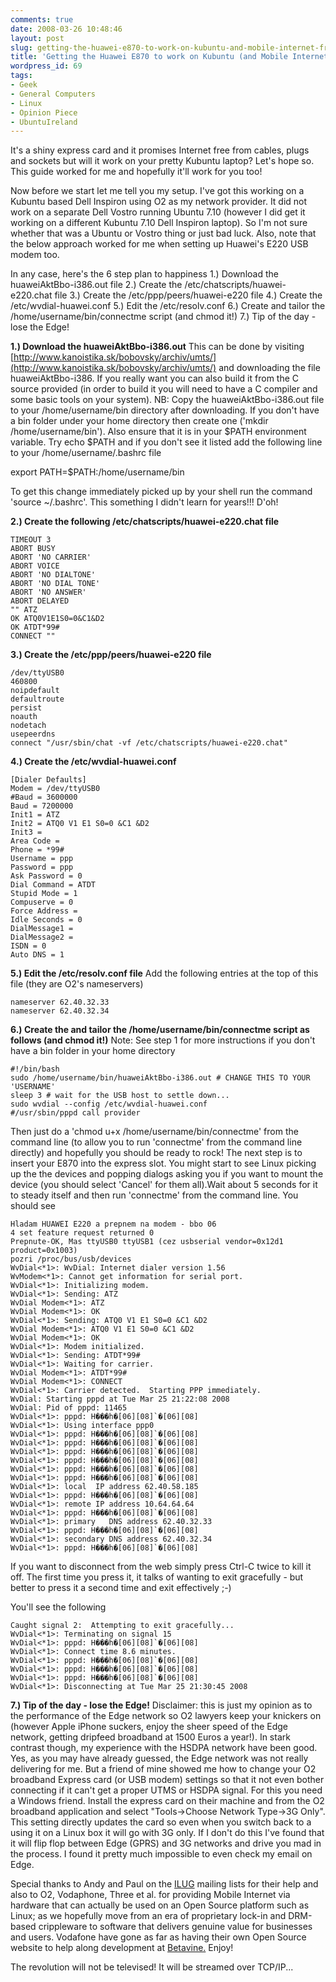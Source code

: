 ```yaml
---
comments: true
date: 2008-03-26 10:48:46
layout: post
slug: getting-the-huawei-e870-to-work-on-kubuntu-and-mobile-internet-from-o2
title: 'Getting the Huawei E870 to work on Kubuntu (and Mobile Internet from O2) '
wordpress_id: 69
tags:
- Geek
- General Computers
- Linux
- Opinion Piece
- UbuntuIreland
---
```


It's a shiny express card and it promises Internet free from cables, plugs and sockets but will it work on your pretty Kubuntu laptop? Let's hope so. This guide worked for me and hopefully it'll work for you too!

Now before we start let me tell you my setup. I've got this working on a Kubuntu based Dell Inspiron using O2 as my network provider. It did not work on a separate Dell Vostro running Ubuntu 7.10 (however I did get it working on a different Kubuntu 7.10 Dell Inspiron laptop). So I'm not sure whether that was a Ubuntu or Vostro thing or just bad luck. Also, note that the below approach worked for me when setting up Huawei's E220 USB modem too.

In any case, here's the 6 step plan to happiness
1.) Download the huaweiAktBbo-i386.out file
2.) Create the /etc/chatscripts/huawei-e220.chat file
3.) Create the /etc/ppp/peers/huawei-e220 file
4.) Create the /etc/wvdial-huawei.conf
5.) Edit the /etc/resolv.conf
6.) Create and tailor the /home/username/bin/connectme script (and chmod it!)
7.) Tip of the day - lose the Edge!

**1.) Download the huaweiAktBbo-i386.out**
This can be done by visiting [http://www.kanoistika.sk/bobovsky/archiv/umts/](http://www.kanoistika.sk/bobovsky/archiv/umts/) and downloading the file huaweiAktBbo-i386. If you really want you can also build it from the C source provided (in order to build it you will need to have a C compiler and some basic tools on your system). NB: Copy the huaweiAktBbo-i386.out file to your /home/username/bin directory after downloading. If you don't have a bin folder under your home directory then create one ('mkdir /home/username/bin'). Also ensure that it is in your $PATH environment variable. Try echo $PATH and if you don't see it listed add the following line to your /home/username/.bashrc file

export PATH=$PATH:/home/username/bin

To get this change immediately picked up by your shell run the command 'source ~/.bashrc'. This something I didn't learn for years!!! D'oh!

**2.) Create the following /etc/chatscripts/huawei-e220.chat file**

    
    TIMEOUT 3
    ABORT BUSY
    ABORT 'NO CARRIER'
    ABORT VOICE
    ABORT 'NO DIALTONE'
    ABORT 'NO DIAL TONE'
    ABORT 'NO ANSWER'
    ABORT DELAYED
    "" ATZ
    OK ATQ0V1E1S0=0&C1&D2
    OK ATDT*99#
    CONNECT ""


**3.) Create the /etc/ppp/peers/huawei-e220 file**

    
    /dev/ttyUSB0
    460800
    noipdefault
    defaultroute
    persist
    noauth
    nodetach
    usepeerdns
    connect "/usr/sbin/chat -vf /etc/chatscripts/huawei-e220.chat"


**4.) Create the /etc/wvdial-huawei.conf**

    
    [Dialer Defaults]
    Modem = /dev/ttyUSB0
    #Baud = 3600000
    Baud = 7200000
    Init1 = ATZ
    Init2 = ATQ0 V1 E1 S0=0 &C1 &D2
    Init3 =
    Area Code =
    Phone = *99#
    Username = ppp
    Password = ppp
    Ask Password = 0
    Dial Command = ATDT
    Stupid Mode = 1
    Compuserve = 0
    Force Address =
    Idle Seconds = 0
    DialMessage1 =
    DialMessage2 =
    ISDN = 0
    Auto DNS = 1


**5.) Edit the /etc/resolv.conf file**
Add the following entries at the top of this file (they are O2's nameservers)

    
    nameserver 62.40.32.33
    nameserver 62.40.32.34


**6.) Create the and tailor the /home/username/bin/connectme script as follows (and chmod it!)**
Note: See step 1 for more instructions if you don't have a bin folder in your home directory

    
    #!/bin/bash
    sudo /home/username/bin/huaweiAktBbo-i386.out # CHANGE THIS TO YOUR 'USERNAME'
    sleep 3 # wait for the USB host to settle down...
    sudo wvdial --config /etc/wvdial-huawei.conf
    #/usr/sbin/pppd call provider


Then just do a 'chmod u+x /home/username/bin/connectme' from the command line (to allow you to run 'connectme' from the command line directly) and hopefully you should be ready to rock! The next step is to insert your E870 into the express slot. You might start to see Linux picking up the the devices and popping dialogs asking you if you want to mount the device (you should select 'Cancel' for them all).Wait about 5 seconds for it to steady itself and then run 'connectme' from the command line. You should see

    
    Hladam HUAWEI E220 a prepnem na modem - bbo 06
    4 set feature request returned 0
    Prepnute-OK, Mas ttyUSB0 ttyUSB1 (cez usbserial vendor=0x12d1 product=0x1003)
    pozri /proc/bus/usb/devices
    WvDial<*1>: WvDial: Internet dialer version 1.56
    WvModem<*1>: Cannot get information for serial port.
    WvDial<*1>: Initializing modem.
    WvDial<*1>: Sending: ATZ
    WvDial Modem<*1>: ATZ
    WvDial Modem<*1>: OK
    WvDial<*1>: Sending: ATQ0 V1 E1 S0=0 &C1 &D2
    WvDial Modem<*1>: ATQ0 V1 E1 S0=0 &C1 &D2
    WvDial Modem<*1>: OK
    WvDial<*1>: Modem initialized.
    WvDial<*1>: Sending: ATDT*99#
    WvDial<*1>: Waiting for carrier.
    WvDial Modem<*1>: ATDT*99#
    WvDial Modem<*1>: CONNECT
    WvDial<*1>: Carrier detected.  Starting PPP immediately.
    WvDial: Starting pppd at Tue Mar 25 21:22:08 2008
    WvDial: Pid of pppd: 11465
    WvDial<*1>: pppd: H���h�[06][08]`�[06][08]
    WvDial<*1>: Using interface ppp0
    WvDial<*1>: pppd: H���h�[06][08]`�[06][08]
    WvDial<*1>: pppd: H���h�[06][08]`�[06][08]
    WvDial<*1>: pppd: H���h�[06][08]`�[06][08]
    WvDial<*1>: pppd: H���h�[06][08]`�[06][08]
    WvDial<*1>: pppd: H���h�[06][08]`�[06][08]
    WvDial<*1>: pppd: H���h�[06][08]`�[06][08]
    WvDial<*1>: local  IP address 62.40.58.185
    WvDial<*1>: pppd: H���h�[06][08]`�[06][08]
    WvDial<*1>: remote IP address 10.64.64.64
    WvDial<*1>: pppd: H���h�[06][08]`�[06][08]
    WvDial<*1>: primary   DNS address 62.40.32.33
    WvDial<*1>: pppd: H���h�[06][08]`�[06][08]
    WvDial<*1>: secondary DNS address 62.40.32.34
    WvDial<*1>: pppd: H���h�[06][08]`�[06][08]


If you want to disconnect from the web simply press Ctrl-C twice to kill it off. The first time you press it, it talks of wanting to exit gracefully - but better to press it a second time and exit effectively ;-)

You'll see the following

    
    Caught signal 2:  Attempting to exit gracefully...
    WvDial<*1>: Terminating on signal 15
    WvDial<*1>: pppd: H���h�[06][08]`�[06][08]
    WvDial<*1>: Connect time 8.6 minutes.
    WvDial<*1>: pppd: H���h�[06][08]`�[06][08]
    WvDial<*1>: pppd: H���h�[06][08]`�[06][08]
    WvDial<*1>: pppd: H���h�[06][08]`�[06][08]
    WvDial<*1>: Disconnecting at Tue Mar 25 21:30:45 2008


**7.) Tip of the day - lose the Edge!**
Disclaimer: this is just my opinion as to the performance of the Edge network so O2 lawyers keep your knickers on (however Apple iPhone suckers, enjoy the sheer speed of the Edge network, getting dripfeed broadband at 1500 Euros a year!). In stark contrast though, my experience with the HSDPA network have been good. Yes, as you may have already guessed, the Edge network was not really delivering for me. But a friend of mine showed me how to change your O2 broadband Express card (or USB modem) settings so that it not even bother connecting if it can't get a proper UTMS or HSDPA signal. For this you need a Windows friend. Install the express card on their machine and from the O2 broadband application and select "Tools->Choose Network Type->3G Only". This setting directly updates the card so even when you switch back to a using it on a Linux box it will go with 3G only. If I don't do this I've found that it will flip flop between Edge (GPRS) and 3G networks and drive you mad in the process. I found it pretty much impossible to even check my email on Edge.

Special thanks to Andy and Paul on the [ILUG](http://www.linux.ie) mailing lists for their help and also to O2, Vodaphone, Three et al. for providing Mobile Internet via hardware that can actually be used on an Open Source platform such as Linux; as we hopefully move from an era of proprietary lock-in and DRM-based crippleware to software that delivers genuine value for businesses and users.  Vodafone have gone as far as having their own Open Source website to help along development at [Betavine.](http://www.vodafonebetavine.net/web/guest/projects/open_source) Enjoy!

The revolution will not be televised! It will be streamed over TCP/IP...
